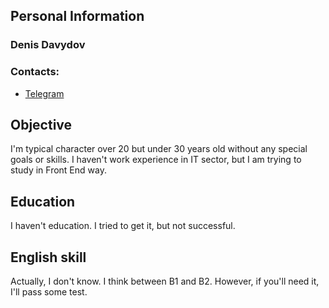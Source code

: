 ## Personal Information

### Denis Davydov

### Contacts:

- [Telegram](https://t.me/pucpucpuc)

## Objective

I'm typical character over 20 but under 30 years old without any special goals or skills. I haven't work experience in IT sector, but I am trying to study in Front End way.

## Education

I haven't education. I tried to get it, but not successful.

## English skill

Actually, I don't know. I think between B1 and B2. However, if you'll need it, I'll pass some test.

